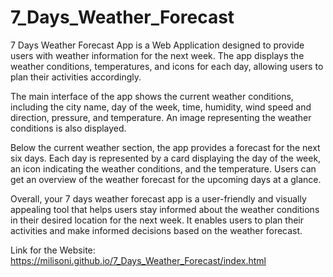 # 7_Days_Weather_Forecast
7 Days Weather Forecast App is a Web Application designed to provide users with weather information for the next week. The app displays the weather conditions, temperatures, and icons for each day, allowing users to plan their activities accordingly.

The main interface of the app shows the current weather conditions, including the city name, day of the week, time, humidity, wind speed and direction, pressure, and temperature. An image representing the weather conditions is also displayed.

Below the current weather section, the app provides a forecast for the next six days. Each day is represented by a card displaying the day of the week, an icon indicating the weather conditions, and the temperature. Users can get an overview of the weather forecast for the upcoming days at a glance.

Overall, your 7 days weather forecast app is a user-friendly and visually appealing tool that helps users stay informed about the weather conditions in their desired location for the next week. It enables users to plan their activities and make informed decisions based on the weather forecast.

Link for the Website: https://milisoni.github.io/7_Days_Weather_Forecast/index.html
